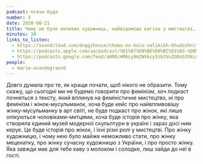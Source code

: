 ```yaml
---
podcast: псяча-буда
number: 3
date: 2020-08-21
title: Чому не було великих художниць, найвідоміша вагіна у мистецтві, і пані Софія
minutes: 30
links_to_listen:
  - https://soundcloud.com/doggihouse/chomu-ne-bulo-velikikh-khudozhnits-nayvdomsha-vagna-u-mistetstv-pan-sofya
  - https://podcasts.apple.com/ua/podcast/%D1%87%D0%BE%D0%BC%D1%83-%D0%BD%D0%B5-%D0%B1%D1%83%D0%BB%D0%BE-%D0%B2%D0%B5%D0%BB%D0%B8%D0%BA%D0%B8%D1%85-%D1%85%D1%83%D0%B4%D0%BE%D0%B6%D0%BD%D0%B8%D1%86%D1%8C-%D0%BD%D0%B0%D0%B9%D0%B2%D1%96%D0%B4%D0%BE%D0%BC%D1%96%D1%88%D0%B0-%D0%B2%D0%B0%D0%B3%D1%96%D0%BD%D0%B0-%D1%83/id1525117216?i=1000488934738
  - https://podcasts.google.com/feed/aHR0cHM6Ly9mZWVkcy5zb3VuZGNsb3VkLmNvbS91c2Vycy9zb3VuZGNsb3VkOnVzZXJzOjg1ODUxNjI2NS9zb3VuZHMucnNz/episode/dGFnOnNvdW5kY2xvdWQsMjAxMDp0cmFja3MvODc5ODA2MDU2
people:
  - marie-avandegraund
---
```


Довго думала про те, як краще почати, щоб нікого не образити. Тому скажу, що
сьогодні ми не будемо говорити про фемінізм, хоч подкаст почнеться з тексту,
який вплинув на феміністичне мистецтво, ні про фемінізм і жінок-мусульманок,
хоча буде кейс про найвпливовішу жінку-мусульманку в арт світі, не буде
подкаст про жінок, які лише опікуються чоловіками-митцями, хоча буде історія
про жінку, яка створила єдиний музей модерної скульптури в україні і зараз
досі ним керує. Це буде історія про жінок, і їхні різні ролі у мистецтві. Про
жінку художницю, і чому нею було майже неможливо стати, про жінку меценатку,
про жінку сучасну художницю з України, і про просто жінку. Яка завжди має для
тебе каву з молоком і солодке, лиш зайди до неї в гості.
